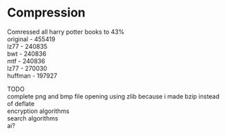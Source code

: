 # Compression
Comressed all harry potter books to 43%\
original - 455419\
lz77 - 240835\
bwt - 240836\
mtf - 240836\
lz77 - 270030\
huffman - 197927

TODO\
complete png and bmp file opening using zlib because i made bzip instead of deflate\
encryption algorithms\
search algorithms\
ai?
